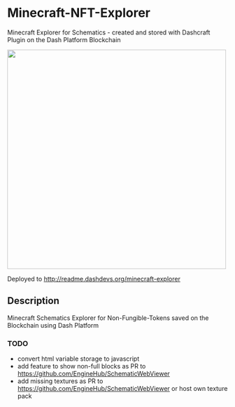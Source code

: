 # Minecraft-NFT-Explorer
Minecraft Explorer for Schematics - created and stored with Dashcraft Plugin on the Dash Platform Blockchain

<img src="https://raw.githubusercontent.com/readme55/minecraft-explorer/main/meta.png" width="500" style="text-align:center;"/>

Deployed to http://readme.dashdevs.org/minecraft-explorer

## Description

Minecraft Schematics Explorer for Non-Fungible-Tokens saved on the Blockchain using Dash Platform


### TODO
- convert html variable storage to javascript
- add feature to show non-full blocks as PR to https://github.com/EngineHub/SchematicWebViewer
- add missing textures as PR to https://github.com/EngineHub/SchematicWebViewer or host own texture pack
